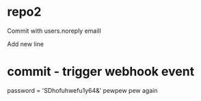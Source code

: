 # repo2

Commit with users.noreply emaill

Add new line
# commit - trigger webhook event

password = 'SDhofuhwefu1y64&'
pewpew pew again


###
